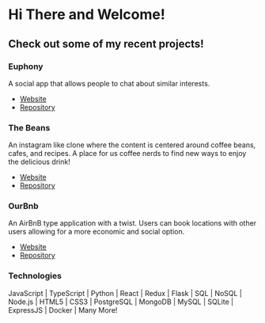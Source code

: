 # Hi There and Welcome!

## Check out some of my recent projects!

### Euphony
A social app that allows people to chat about similar interests. 

- [Website](https://euphony-web.herokuapp.com/) 
- [Repository](https://github.com/tforde4623/Euphony)

### The Beans
An instagram like clone where the content is centered around coffee beans, cafes, and recipes. A place for us coffee nerds to find new ways to enjoy the delicious drink! 

- [Website](https://the-beans-site.herokuapp.com/) 
- [Repository](https://github.com/tforde4623/TheBeans)

### OurBnb
An AirBnB type application with a twist. Users can book locations with other users allowing for a more economic and social option.

- [Website](https://our-bnb.herokuapp.com/) 
- [Repository](https://github.com/tforde4623/ourBnb)

### Technologies
JavaScript | TypeScript | Python | React | Redux | Flask | SQL | NoSQL | Node.js | HTML5 | CSS3 | PostgreSQL | MongoDB | MySQL | SQLite | ExpressJS | Docker | Many More!

<!--
**tforde4623/tforde4623** is a ✨ _special_ ✨ repository because its `README.md` (this file) appears on your GitHub profile.

Here are some ideas to get you started:

- 🔭 I’m currently working on ...
- 🌱 I’m currently learning ...
- 👯 I’m looking to collaborate on ...
- 🤔 I’m looking for help with ...
- 💬 Ask me about ...
- 📫 How to reach me: ...
- 😄 Pronouns: ...
- ⚡ Fun fact: ...
-->
